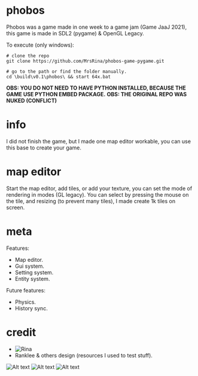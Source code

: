 # phobos
Phobos was a game made in one week to a game jam (Game JaaJ 2021), this game is made in SDL2 (pygame) & OpenGL Legacy.

To execute (only windows):
```
# clone the repo
git clone https://github.com/MrsRina/phobos-game-pygame.git

# go to the path or find the folder manually.
cd \build\v0.1\phobos\ && start 64x.bat
```

**OBS: YOU DO NOT NEED TO HAVE PYTHON INSTALLED, BECAUSE THE GAME USE PYTHON EMBED PACKAGE.**
**OBS: THE ORIGINAL REPO WAS NUKED (CONFLICT)**

# info
I did not finish the game, but I made one map editor workable, you can use this base to create your game.

# map editor
Start the map editor, add tiles, or add your texture, you can set the mode of rendering in modes (GL legacy).
You can select by pressing the mouse on the tile, and resizing (to prevent many tiles), I made create 1k tiles on screen.

# meta
Features:
- Map editor.
- Gui system.
- Setting system.
- Entity system.

Future features:
- Physics.
- History sync.

# credit
- ![Rina](https://github.com//MrsRina)
- Ranklee & others design (resources I used to test stuff).

![Alt text](/resources/splash/splash_main_menu.png?raw=true)
![Alt text](/resources/splash/splash_map_editor_empty.png?raw=true)
![Alt text](/resources/splash/splash_map_editor_modes.png?raw=true)
